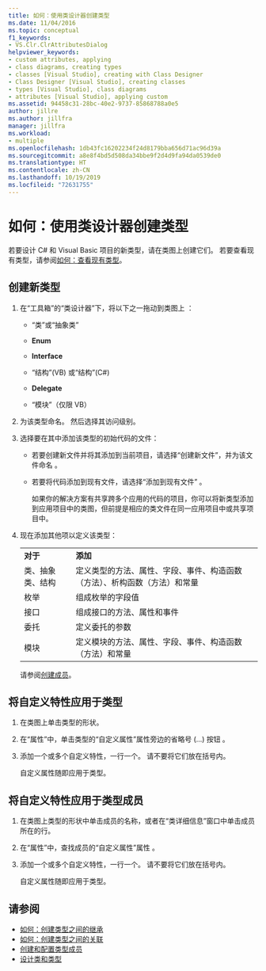 ```yaml
---
title: 如何：使用类设计器创建类型
ms.date: 11/04/2016
ms.topic: conceptual
f1_keywords:
- VS.Clr.ClrAttributesDialog
helpviewer_keywords:
- custom attributes, applying
- class diagrams, creating types
- classes [Visual Studio], creating with Class Designer
- Class Designer [Visual Studio], creating classes
- types [Visual Studio], class diagrams
- attributes [Visual Studio], applying custom
ms.assetid: 94458c31-28bc-40e2-9737-85868788a0e5
author: jillre
ms.author: jillfra
manager: jillfra
ms.workload:
- multiple
ms.openlocfilehash: 1db43fc16202234f24d8179bba656d71ac96d39a
ms.sourcegitcommit: a8e8f4bd5d508da34bbe9f2d4d9fa94da0539de0
ms.translationtype: HT
ms.contentlocale: zh-CN
ms.lasthandoff: 10/19/2019
ms.locfileid: "72631755"
---
```

# <a name="how-to-create-types-by-using-class-designer"></a>如何：使用类设计器创建类型

若要设计 C# 和 Visual Basic 项目的新类型，请在类图上创建它们。 若要查看现有类型，请参阅[如何：查看现有类型](how-to-view-existing-types.md)。

## <a name="CreateType"></a>创建新类型

1. 在“工具箱”的“类设计器”下，将以下之一拖动到类图上   ：

    - “类”或“抽象类”  

    - **Enum**

    - **Interface**

    - “结构”(VB) 或“结构”(C#)  

    - **Delegate**

    - “模块”（仅限 VB） 

2. 为该类型命名。 然后选择其访问级别。

3. 选择要在其中添加该类型的初始代码的文件：

    - 若要创建新文件并将其添加到当前项目，请选择“创建新文件”，并为该文件命名  。

    - 若要将代码添加到现有文件，请选择“添加到现有文件”  。

         如果你的解决方案有共享跨多个应用的代码的项目，你可以将新类型添加到应用项目中的类图，但前提是相应的类文件在同一应用项目中或共享项目中。

4. 现在添加其他项以定义该类型：

    |||
    |-|-|
    |**对于**|**添加**|
    |类、抽象类、结构|定义类型的方法、属性、字段、事件、构造函数（方法）、析构函数（方法）和常量|
    |枚举|组成枚举的字段值|
    |接口|组成接口的方法、属性和事件|
    |委托|定义委托的参数|
    |模块|定义模块的方法、属性、字段、事件、构造函数（方法）和常量|

     请参阅[创建成员](creating-and-configuring-type-members.md#create-members)。

## <a name="CustAttributeType"></a>将自定义特性应用于类型

1. 在类图上单击类型的形状。

2. 在“属性”中，单击类型的“自定义属性”属性旁边的省略号 (...) 按钮   。

3. 添加一个或多个自定义特性，一行一个。 请不要将它们放在括号内。

   自定义属性随即应用于类型。

## <a name="CustAttributeMember"></a>将自定义特性应用于类型成员

1. 在类图上类型的形状中单击成员的名称，或者在“类详细信息”窗口中单击成员所在的行。

2. 在“属性”中，查找成员的“自定义属性”属性   。

3. 添加一个或多个自定义特性，一行一个。 请不要将它们放在括号内。

   自定义属性随即应用于类型。

## <a name="see-also"></a>请参阅

- [如何：创建类型之间的继承](how-to-create-inheritance-between-types.md)
- [如何：创建类型之间的关联](how-to-create-associations-between-types.md)
- [创建和配置类型成员](creating-and-configuring-type-members.md)
- [设计类和类型](designing-and-viewing-classes-and-types.md)
